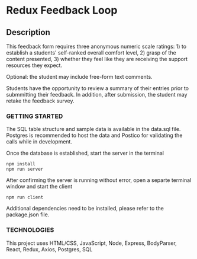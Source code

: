 # Redux Feedback Loop

## Description

This feedback form requires three anonymous numeric scale ratings: 1) to establish a students' self-ranked overall comfort level, 2) grasp of the content presented, 3) whether they feel like they are receiving the support resources they expect.

Optional: the student may include free-form text comments.

Students have the opportunity to review a summary of their entries prior to submmitting their feedback. In addition, after submission, the student may retake the feedback survey.

### GETTING STARTED

The SQL table structure and sample data is available in the data.sql file. Postgres is recommended to host the data and Postico for validating the calls while in development.

Once the database is established, start the server in the terminal

```
npm install
npm run server
```

After confirming the server is running without error, open a separte terminal window and start the client

```
npm run client
```

Additional dependencies need to be installed, please refer to the package.json file.

### TECHNOLOGIES

This project uses HTML/CSS, JavaScript, Node, Express, BodyParser, React, Redux, Axios, Postgres, SQL
